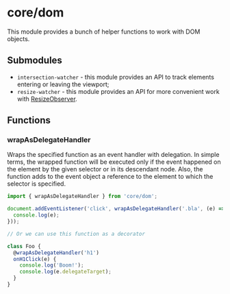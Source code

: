 # core/dom

This module provides a bunch of helper functions to work with DOM objects.

## Submodules

* `intersection-watcher` - this module provides an API to track elements entering or leaving the viewport;
* `resize-watcher` - this module provides an API for more convenient work with [ResizeObserver](https://developer.mozilla.org/en-US/docs/Web/API/ResizeObserver).

## Functions

### wrapAsDelegateHandler

Wraps the specified function as an event handler with delegation.
In simple terms, the wrapped function will be executed only if the event happened on the element by the given
selector or in its descendant node. Also, the function adds to the event object a reference to the element to which
the selector is specified.

```js
import { wrapAsDelegateHandler } from 'core/dom';

document.addEventListener('click', wrapAsDelegateHandler('.bla', (e) => {
  console.log(e);
}));

// Or we can use this function as a decorator

class Foo {
  @wrapAsDelegateHandler('h1')
  onH1Click(e) {
    console.log('Boom!');
    console.log(e.delegateTarget);
  }
}
```
